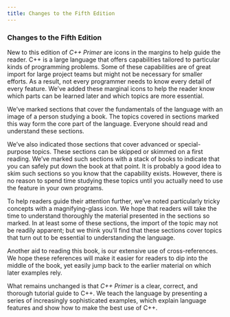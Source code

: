 ```yaml
---
title: Changes to the Fifth Edition
---
```


<h3>Changes to the Fifth Edition</h3>
<p>New to this edition of <em>C++ Primer</em> are icons in the margins to help guide the reader. C++ is a large language that offers capabilities tailored to particular kinds of programming problems. Some of these capabilities are of great import for large project teams but might not be necessary for smaller efforts. As a result, not every programmer needs to know every detail of every feature. We’ve added these marginal icons to help the reader know which parts can be learned later and which topics are more essential.</p>
<Badge type="info" text="Fundamental" />
<p>We’ve marked sections that cover the fundamentals of the language with an image of a person studying a book. The topics covered in sections marked this way form the core part of the language. Everyone should read and understand these sections.</p>
<p>We’ve also indicated those sections that cover advanced or special-purpose topics. These sections can be skipped or skimmed on a first reading. We’ve marked such sections with a stack of books to indicate that you can safely put down the book at that point. It is probably a good idea to skim such sections so you know that the capability exists. However, there is no reason to spend time studying these topics until you actually need to use the feature in your own programs.</p>
<Badge type="danger" text="Advanced" />
<p>To help readers guide their attention further, we’ve noted particularly tricky concepts with a magnifying-glass icon. We hope that readers will take the time to understand thoroughly the material presented in the sections so marked. In at least some of these sections, the import of the topic may not be readily apparent; but we think you’ll find that these sections cover topics that turn out to be essential to understanding the language.</p>
<Badge type="warning" text="Tricky" />
<p>Another aid to reading this book, is our extensive use of cross-references. We hope these references will make it easier for readers to dip into the middle of the book, yet easily jump back to the earlier material on which later examples rely.</p>
<p>What remains unchanged is that <em>C++ Primer</em> is a clear, correct, and thorough tutorial guide to C++. We teach the language by presenting a series of increasingly sophisticated examples, which explain language features and show how to make the best use of C++.</p>
